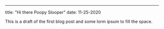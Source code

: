 ----
title: "Hi there Poopy Slooper"
date: 11-25-2020

This is a draft of the first blog post and some lorm ipsum to fill the space.
